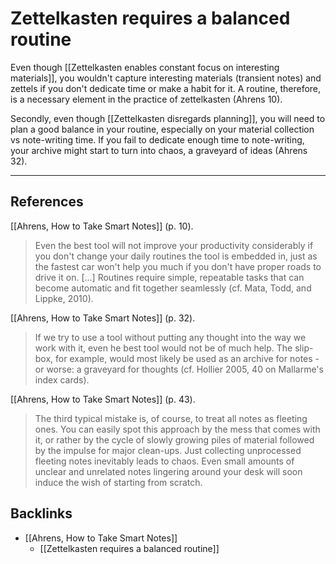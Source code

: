 # Zettelkasten requires a balanced routine
Even though [[Zettelkasten enables constant focus on interesting materials]], you wouldn't capture interesting materials (transient notes) and zettels if you don't dedicate time or make a habit for it. A routine, therefore, is a necessary element in the practice of zettelkasten (Ahrens 10).

Secondly, even though [[Zettelkasten disregards planning]], you will need to plan a good balance in your routine, especially on your material collection vs note-writing time. If you fail to dedicate enough time to note-writing, your archive might start to turn into chaos, a graveyard of ideas (Ahrens 32).

- - -
## References
[[Ahrens, How to Take Smart Notes]] (p. 10).
> Even the best tool will not improve your productivity considerably if you don't change your daily routines the tool is embedded in, just as the fastest car won't help you much if you don't have proper roads to drive it on. [...] Routines require simple, repeatable tasks that can become automatic and fit together seamlessly (cf. Mata, Todd, and Lippke, 2010).

[[Ahrens, How to Take Smart Notes]] (p. 32).
> If we try to use a tool without putting any thought into the way we work with it, even he best tool would not be of much help. The slip-box, for example, would most likely be used as an archive for notes - or worse: a graveyard for thoughts (cf. Hollier 2005, 40 on Mallarme's index cards).

[[Ahrens, How to Take Smart Notes]] (p. 43).
> The third typical mistake is, of course, to treat all notes as fleeting ones. You can easily spot this approach by the mess that comes with it, or rather by the cycle of slowly growing piles of material followed by the impulse for major clean-ups. Just collecting unprocessed fleeting notes inevitably leads to chaos. Even small amounts of unclear and unrelated notes lingering around your desk will soon induce the wish of starting from scratch.

## Backlinks
* [[Ahrens, How to Take Smart Notes]]
	* [[Zettelkasten requires a balanced routine]]

<!-- #evergreen #writing #habit -->

<!-- {BearID:B90DD980-CBC1-4A6F-B273-20E9D8451C0A-71920-00013D0E697372D3} -->
